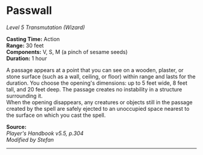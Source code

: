 # Passwall
*Level 5 Transmutation (Wizard)*

**Casting Time:** Action  
**Range:** 30 feet  
**Components:** V, S, M (a pinch of sesame seeds)  
**Duration:** 1 hour

A passage appears at a point that you can see on a wooden, plaster, or stone surface (such as a wall, ceiling, or floor) within range and lasts for the duration. You choose the opening's dimensions: up to 5 feet wide, 8 feet tall, and 20 feet deep. The passage creates no instability in a structure surrounding it.  
When the opening disappears, any creatures or objects still in the passage created by the spell are safely ejected to an unoccupied space nearest to the surface on which you cast the spell.

**Source:**  
*Player's Handbook v5.5, p.304*  
*Modified by Stefan*  


---